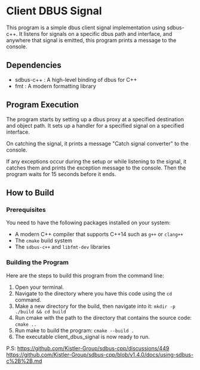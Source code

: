 # Client DBUS Signal

This program is a simple dbus client signal implementation using sdbus-c++. It listens for signals on a specific dbus path and interface, and anywhere that signal is emitted, this program prints a message to the console.

## Dependencies

- sdbus-c++ : A high-level binding of dbus for C++
- fmt : A modern formatting library

## Program Execution

The program starts by setting up a dbus proxy at a specified destination and object path. It sets up a handler for a specified signal on a specified interface.

On catching the signal, it prints a message "Catch signal converter" to the console.

If any exceptions occur during the setup or while listening to the signal, it catches them and prints the exception message to the console. Then the program waits for 15 seconds before it ends.

## How to Build

### Prerequisites

You need to have the following packages installed on your system:

- A modern C++ compiler that supports C++14 such as `g++` or `clang++`
- The `cmake` build system
- The `sdbus-c++` and `libfmt-dev` libraries

### Building the Program

Here are the steps to build this program from the command line:

1. Open your terminal.
2. Navigate to the directory where you have this code using the `cd` command.
3. Make a new directory for the build, then navigate into it: `mkdir -p ./build && cd build`
4. Run cmake with the path to the directory that contains the source code: `cmake ..`
5. Run make to build the program: `cmake --build .`
6. The executable client_dbus_signal is now ready to run.

P.S: https://github.com/Kistler-Group/sdbus-cpp/discussions/449
https://github.com/Kistler-Group/sdbus-cpp/blob/v1.4.0/docs/using-sdbus-c%2B%2B.md